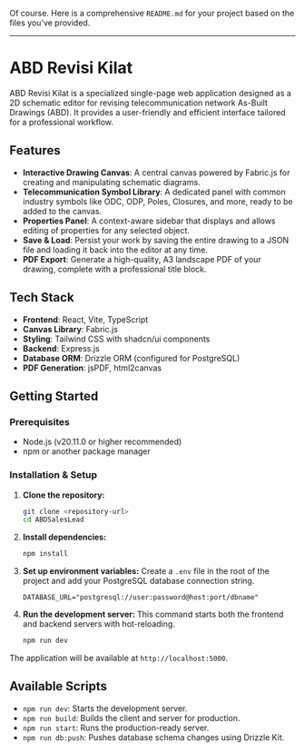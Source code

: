 Of course. Here is a comprehensive `README.md` for your project based on the files you've provided.

-----

# ABD Revisi Kilat

ABD Revisi Kilat is a specialized single-page web application designed as a 2D schematic editor for revising telecommunication network As-Built Drawings (ABD). It provides a user-friendly and efficient interface tailored for a professional workflow.

## Features

  - **Interactive Drawing Canvas**: A central canvas powered by Fabric.js for creating and manipulating schematic diagrams.
  - **Telecommunication Symbol Library**: A dedicated panel with common industry symbols like ODC, ODP, Poles, Closures, and more, ready to be added to the canvas.
  - **Properties Panel**: A context-aware sidebar that displays and allows editing of properties for any selected object.
  - **Save & Load**: Persist your work by saving the entire drawing to a JSON file and loading it back into the editor at any time.
  - **PDF Export**: Generate a high-quality, A3 landscape PDF of your drawing, complete with a professional title block.

## Tech Stack

  - **Frontend**: React, Vite, TypeScript
  - **Canvas Library**: Fabric.js
  - **Styling**: Tailwind CSS with shadcn/ui components
  - **Backend**: Express.js
  - **Database ORM**: Drizzle ORM (configured for PostgreSQL)
  - **PDF Generation**: jsPDF, html2canvas

## Getting Started

### Prerequisites

  - Node.js (v20.11.0 or higher recommended)
  - npm or another package manager

### Installation & Setup

1.  **Clone the repository:**

    ```bash
    git clone <repository-url>
    cd ABDSalesLead
    ```

2.  **Install dependencies:**

    ```bash
    npm install
    ```

3.  **Set up environment variables:**
    Create a `.env` file in the root of the project and add your PostgreSQL database connection string.

    ```env
    DATABASE_URL="postgresql://user:password@host:port/dbname"
    ```

4.  **Run the development server:**
    This command starts both the frontend and backend servers with hot-reloading.

    ```bash
    npm run dev
    ```

The application will be available at `http://localhost:5000`.

## Available Scripts

  - `npm run dev`: Starts the development server.
  - `npm run build`: Builds the client and server for production.
  - `npm run start`: Runs the production-ready server.
  - `npm run db:push`: Pushes database schema changes using Drizzle Kit.
